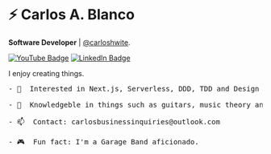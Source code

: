 # ⚡ Carlos A. Blanco

**Software Developer** | [@carloshwite](https://carlosablanco.com).

[![YouTube Badge](https://img.shields.io/badge/youtube--%2300EBEB?style=for-the-badge&logo=youtube)](https://www.youtube.com/channel/UCxuo2I31Bv3Bdgs5tnoEQlg)
[![LinkedIn Badge](https://img.shields.io/badge/linkedin--%2300EBEB?style=for-the-badge&logo=linkedin&logoColor=white)](https://www.linkedin.com/in/carlos-a-blanco01)

I enjoy creating things.


<pre>
- 🥕  Interested in Next.js, Serverless, DDD, TDD and Design Patterns.

- 💬  Knowledgeble in things such as guitars, music theory and philosophy.

- 📫  Contact: carlosbusinessinquiries@outlook.com

- 🎮  Fun fact: I'm a Garage Band aficionado.
</pre>
